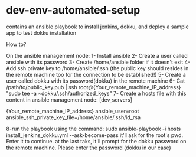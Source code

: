 # dev-env-automated-setup
contains an ansible playbook to install jenkins, dokku, and deploy a sample app to test dokku installation

How to?

On the ansible management node:
1- Install ansible
2- Create a user called ansible with its password
3- Create /home/ansible folder if it doesn't exit
4- Add ssh private key to /home/ansible/.ssh (the public key should resides in the remote machine too for the connection to be established!)
5- Create a user called dokku with its password(dokku) in the remote machine
6- Cat /path/to/public_key.pub | ssh root@{Your_remote_machine_IP_address} "sudo tee -a ~dokku/.ssh/authorized_keys"
7- Create a hosts file with this content in ansible management node:
[dev_servers]

{Your_remote_machine_IP_address} ansible_user=root ansible_ssh_private_key_file=/home/ansible/.ssh/id_rsa

8-run the playbook using the command:
sudo ansible-playbook -i hosts install_jenkins_dokku.yml --ask-become-pass
it'll ask for the root's pwd. Enter it to continue.
at the last taks, it'll prompt for the dokku password on the remote machine. Please enter the password (dokku in our case)

